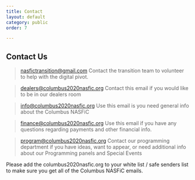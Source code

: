 ```yaml
---
title: Contact
layout: default
category: public
order: 7

---
```

## Contact Us

> nasfictransition@gmail.com Contact the transition team to volunteer to help with the digital pivot.

> dealers@columbus2020nasfic.org Contact this email if you would like to be in our dealers room

> info@columbus2020nasfic.org Use this email is you need general info about the Columbus NASFiC

> finance@columbus2020nasfic.org Use this email if you have any questions regarding payments and other financial info.

> program@columbus2020nasfic.org Contact our programming department if you have ideas, want to appear, or need additional info about our Programming panels and Special Events

Please add the columbus2020nasfic.org to your white list / safe senders list to make sure you get all of the Columbus NASFiC emails.